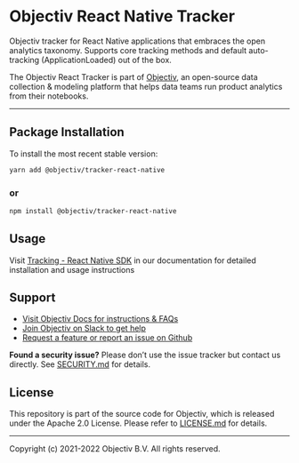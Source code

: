 # Objectiv React Native Tracker

Objectiv tracker for React Native applications that embraces the open analytics taxonomy. Supports core tracking methods and default auto-tracking (ApplicationLoaded) out of the box.

The Objectiv React Tracker is part of [Objectiv](https://www.objectiv.io), an open-source data collection & modeling platform that helps data teams run product analytics from their notebooks.

---
## Package Installation
To install the most recent stable version:

```sh
yarn add @objectiv/tracker-react-native
```

### or
```sh
npm install @objectiv/tracker-react-native
```

## Usage
Visit [Tracking - React Native SDK](https://objectiv.io/docs/tracking/react-native) in our documentation for detailed installation and usage instructions

## Support
* [Visit Objectiv Docs for instructions & FAQs](https://objectiv.io/docs/)
* [Join Objectiv on Slack to get help](https://objectiv.io/join-slack/)
* [Request a feature or report an issue on Github](https://github.com/objectiv/objectiv-analytics)

**Found a security issue?**
Please don’t use the issue tracker but contact us directly. See [SECURITY.md](../../../SECURITY.md) for details.

## License

This repository is part of the source code for Objectiv, which is released under the Apache 2.0 License. Please refer to [LICENSE.md](../../../LICENSE.md) for details.

---

Copyright (c) 2021-2022 Objectiv B.V. All rights reserved.
